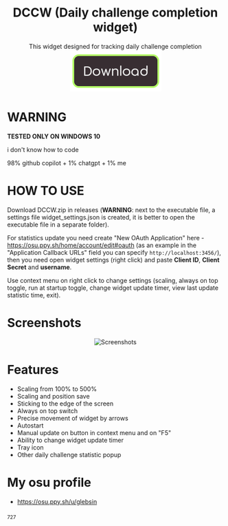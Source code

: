 <h1 align="center">
    DCCW (Daily challenge completion widget)
</h1>

<div align="center">This widget designed for tracking daily challenge completion</div>

<div align="center">
  <a href="https://github.com/Glebsin/Daily-challenge-completion-widget/releases/tag/2025.616.0">
    <img src="misc/images/button-download.png" alt="download" />
  </a>
</div>

# **WARNING**

**TESTED ONLY ON WINDOWS 10**

i don't know how to code

98% github copilot + 1% chatgpt + 1% me

# HOW TO USE

Download DCCW.zip in releases (**WARNING**: next to the executable file, a settings file widget_settings.json is created, it is better to open the executable file in a separate folder).

For statistics update you need create "New OAuth Application" here - https://osu.ppy.sh/home/account/edit#oauth (as an example in the "Application Callback URLs" field you can specify `http://localhost:3456/`), then you need open widget settings (right click) and paste **Client ID**, **Client Secret** and **username**.

Use context menu on right click to change settings (scaling, always on top toggle, run at startup toggle, change widget update timer, view last update statistic time, exit).

# Screenshots

<div align="center">
<img src="misc/images/screenshots.png" alt="Screenshots"/>
</div>

# Features

- Scaling from 100% to 500%
- Scaling and position save
- Sticking to the edge of the screen
- Always on top switch
- Precise movement of widget by arrows
- Autostart
- Manual update on button in context menu and on "F5"
- Ability to change widget update timer
- Tray icon
- Other daily challenge statistic popup

# My osu profile
- https://osu.ppy.sh/u/glebsin

<sub>727</sub>
